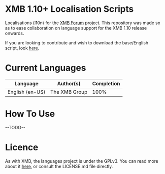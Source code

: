 # XMB 1.10+ Localisation Scripts
Localisations (l10n) for the [XMB Forum](http://xmbforum2.com) project.
This repository was made so as to ease collaboration on language support for the XMB 1.10 release onwards.

If you are looking to contribute and wish to download the base/English script, look [here](https://github.com/miqrogroove/xmb/blob/master/lang/English.lang.php).

# Current Languages
| Language | Author(s) | Completion |
| - | - | - |
| English (en-US) | The XMB Group | 100% |

# How To Use
--TODO--

# Licence
As with XMB, the languages project is under the GPLv3. You can read more about it [here](https://www.gnu.org/licenses/gpl-3.0.en.html), or consult the LICENSE.md file directly.
